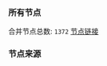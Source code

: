 ### 所有节点
合并节点总数: `1372`
[节点链接](https://raw.githubusercontent.com/rzhy1/11/master/sub/sub_merge_base64.txt)

### 节点来源